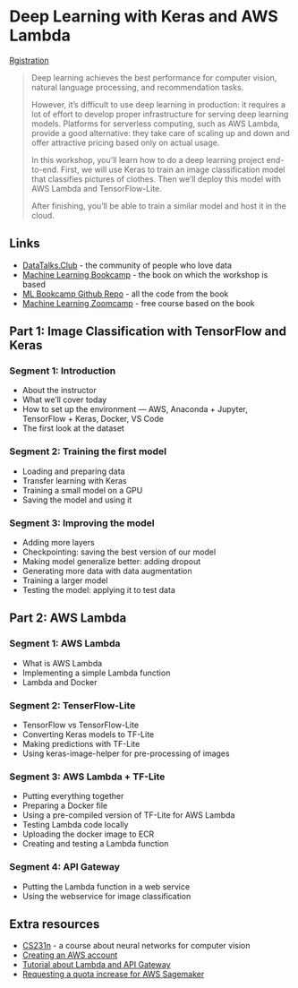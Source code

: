 # Deep Learning with Keras and AWS Lambda

[Rgistration](https://learning.oreilly.com/live-events/deep-learning-with-keras-and-aws-lambda/0636920060925/0636920060924/)

> Deep learning achieves the best performance for computer vision, natural language processing, and recommendation tasks.
> 
> However, it’s difficult to use deep learning in production: it requires a lot of effort to develop proper infrastructure for serving deep learning models. Platforms for serverless computing, such as AWS Lambda, provide a good alternative: they take care of scaling up and down and offer attractive pricing based only on actual usage.
> 
> In this workshop, you'll learn how to do a deep learning project end-to-end. First, we will use Keras to train an image classification model that classifies pictures of clothes. Then we’ll deploy this model with AWS Lambda and TensorFlow-Lite.
>
> After finishing, you’ll be able to train a similar model and host it in the cloud. 

## Links

* [DataTalks.Club](https://datatalks.club/) - the community of people who love data
* [Machine Learning Bookcamp](https://mlbookcamp.com/) - the book on which the workshop is based
* [ML Bookcamp Github Repo](https://github.com/alexeygrigorev/mlbookcamp-code) - all the code from the book
* [Machine Learning Zoomcamp](http://mlzoomcamp.com/) - free course based on the book


## Part 1: Image Classification with TensorFlow and Keras

### Segment 1: Introduction

* About the instructor
* What we’ll cover today
* How to set up the environment — AWS, Anaconda + Jupyter, TensorFlow + Keras, Docker, VS Code
* The first look at the dataset

### Segment 2: Training the first model

* Loading and preparing data
* Transfer learning with Keras
* Training a small model on a GPU
* Saving the model and using it

### Segment 3: Improving the model

* Adding more layers
* Checkpointing: saving the best version of our model
* Making model generalize better: adding dropout
* Generating more data with data augmentation
* Training a larger model
* Testing the model: applying it to test data


## Part 2: AWS Lambda 

### Segment 1: AWS Lambda

* What is AWS Lambda
* Implementing a simple Lambda function
* Lambda and Docker 

### Segment 2: TenserFlow-Lite

* TensorFlow vs TensorFlow-Lite
* Converting Keras models to TF-Lite
* Making predictions with TF-Lite
* Using keras-image-helper for pre-processing of images

### Segment 3: AWS Lambda + TF-Lite

* Putting everything together
* Preparing a Docker file 
* Using a pre-compiled version of TF-Lite for AWS Lambda
* Testing Lambda code locally
* Uploading the docker image to ECR 
* Creating and testing a Lambda function
  
### Segment 4: API Gateway

* Putting the Lambda function in a web service
* Using the webservice for image classification


## Extra resources

* [CS231n](https://cs231n.github.io/) - a course about neural networks for computer vision
* [Creating an AWS account](https://mlbookcamp.com/article/aws)
* [Tutorial about Lambda and API Gateway](https://github.com/alexeygrigorev/aws-lambda-docker/blob/main/guide.md)
* [Requesting a quota increase for AWS Sagemaker](https://livebook.manning.com/book/machine-learning-bookcamp/appendix-e)
